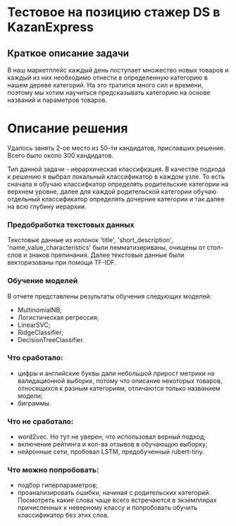 # Тестовое на позицию стажер DS в KazanExpress

## **Краткое описание задачи**
В наш маркетплейс каждый день поступает множество новых товаров и каждый из них необходимо отнести в определенную категорию в нашем дереве категорий. На это тратится много сил и времени, поэтому мы хотим научиться предсказывать категорию на основе названий и параметров товаров.

# **Описание решения**
Удалось занять 2-ое место из 50-ти кандидатов, приславших решение. Всего было около 300 кандидатов.

Тип данной задачи - иерархическая классифкация. В качестве подхода к решению я выбрал локальный классификатор в каждом узле. То есть сначала я обучаю классифкатор определять родительские категории на верхнем уровне, далее для каждой родительской категории обучаю отдельный классификатор определять дочерние категории и так далее на всю глубину иерархии.
### **Предобработка текстовых данных**
Текстовые данные из колонок 'title', 'short_description', 'name_value_characteristics' были лемматизириваны, очищены от стоп-слов и знаков препинания. Далее текстовые данные были векторизованы при помощи TF-IDF.
### **Обучение моделей**
В отчете представлены результаты обучения следующих моделей:
 - MultinomialNB;
 - Логистическая регрессия;
 - LinearSVC;
 - RidgeClassifier;
 - DecisionTreeClassifier.
 
### Что сработало:
 - цифры и английские буквы дали небольшой прирост метрики на валидационной выборке, потому что описание некоторых товаров, относящихся к разным категориям, отличаются только названием модели;
 - биграммы.
### Что не сработало:
 - word2vec. Но тут не уверен, что использовал верный подход;
 - включение рейтинга и кол-ва отзывов в обучающую выборку;
 - нейронные сети, пробовал LSTM, предобученный rubert-tiny.
### Что можно попробовать:
 - подбор гиперпараметров;
 - проанализировать ошибки, начиная с родительских категорий. Посмотреть какие слова чаще всего встречаются в экземплярах причисленных к неверному классу и попробовать обучить классификатор без этих слов.
